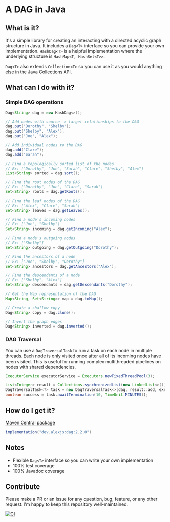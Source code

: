 # A DAG in Java

## What is it?

It's a simple library for creating an interacting with a directed acyclic graph structure in Java.
It includes a `Dag<T>` interface so you can provide your own implementation.
`HashDag<T>` is a helpful implementation where the underlying structure is `HashMap<T, HashSet<T>>`.

`Dag<T>` also extends `Collection<T>` so you can use it as you would anything else in the Java Collections API.

## What can I do with it?

### Simple DAG operations

```java
Dag<String> dag = new HashDag<>();

// Add nodes with source -> target relationships to the DAG 
dag.put("Dorothy", "Shelby");
dag.put("Shelby", "Alex");
dag.put("Joe", "Alex");

// Add individual nodes to the DAG
dag.add("Clare");
dag.add("Sarah");

// Find a topologically sorted list of the nodes
// Ex: ["Dorothy", "Joe", "Sarah", "Clare", "Shelby", "Alex"]
List<String> sorted = dag.sort();

// Find the root nodes of the DAG
// Ex: ["Dorothy", "Joe", "Clare", "Sarah"]
Set<String> roots = dag.getRoots();

// Find the leaf nodes of the DAG
// Ex: ["Alex", "Clare", "Sarah"]
Set<String> leaves = dag.getLeaves();

// Find a node's incoming nodes
// Ex: ["Joe", "Shelby"]
Set<String> incoming = dag.getIncoming("Alex");

// Find a node's outgoing nodes
// Ex: ["Shelby"]
Set<String> outgoing = dag.getOutgoing("Dorothy");

// Find the ancestors of a node
// Ex: ["Joe", "Shelby", "Dorothy"]
Set<String> ancestors = dag.getAncestors("Alex");

// Find the descendants of a node
// Ex: ["Shelby", "Alex"]
Set<String> descendants = dag.getDescendants("Dorothy");

// Get the Map representation of the DAG
Map<String, Set<String>> map = dag.toMap();

// Create a shallow copy
Dag<String> copy = dag.clone();

// Invert the graph edges
Dag<String> inverted = dag.inverted();
```

### DAG Traversal

You can use a `DagTraversalTask` to run a task on each node in multiple threads. Each node is only visited once after all
of its incoming nodes have been visited. This is useful for running complex multithreaded pipelines on nodes with shared
dependencies.

```java
ExecutorService executorService = Executors.newFixedThreadPool(3);

List<Integer> result = Collections.synchronizedList(new LinkedList<>());
DagTraversalTask<?> task = new DagTraversalTask<>(dag, result::add, executorService);
boolean success = task.awaitTermination(10, TimeUnit.MINUTES));
```

## How do I get it?

[Maven Central package](https://search.maven.org/artifact/dev.alexjs/dag)

```groovy
implementation("dev.alexjs:dag:2.2.0")
```

## Notes

- Flexible `Dag<T>` interface so you can write your own implementation
- 100% test coverage
- 100% Javadoc coverage

## Contribute
Please make a PR or an Issue for any question, bug, feature, or any other request.
I'm happy to keep this repository well-maintained.

[![CI](https://github.com/ajs1998/Dag/actions/workflows/test.yml/badge.svg)](https://github.com/ajs1998/Dag/actions/workflows/test.yml)
